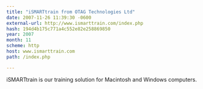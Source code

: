 ```yaml
---
title: "iSMARTtrain from OTAG Technologies Ltd"
date: 2007-11-26 11:39:30 -0600
external-url: http://www.ismarttrain.com/index.php
hash: 194d4b175c771a4c552e82e258869850
year: 2007
month: 11
scheme: http
host: www.ismarttrain.com
path: /index.php

---
```


iSMARTtrain is our training solution for Macintosh and Windows computers.
